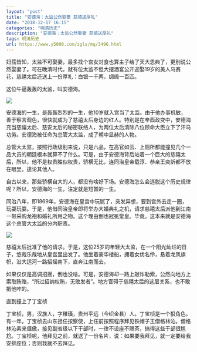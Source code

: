 ```yaml
---
layout: "post"
title: "安德海：太监公然娶妻 慈禧送厚礼"
date: "2018-12-17 16:15"
categories: "明清历史"
description: "安德海：太监公然娶妻 慈禧送厚礼"
tags: 明清历史
url: https://www.y5000.com/zgls/mq/3496.html
---
```






妇孺皆知，太监不可娶妻，最多找个宫女対食也算主子给了天大恩典了，更别说公然娶妻了。可在晚清时代，就有位太监不但大摆酒宴公开迎娶19岁的美人马赛花，慈禧太后还送上一份厚礼：白银一千两，绸缎一百匹。

这位牛逼轰轰的太监，叫安德海。

![](https://img.y5000.com/uploads/allimg/161014/1I541N14-0.jpg)

安德海的一生，是轰轰烈烈的一生，他10岁就入宫当了太监。由于他办事机敏，善于察言观色，很快就成为了慈禧太后身边的红人。特别是在辛酉政变中，安德海充当慈禧太后、慈安太后的秘密联络人，为两位太后清除八位顾命大臣立下了汗马功劳。安德海被任命为总管大太监，成了朝中显赫的人物。

总管大太监，按照行政级别来说，只是六品，在高官如云、上厕所都能撞见几个一品大员的朝廷根本就算不了什么。可是，由于安德海背后站着一个巨大的慈禧太后，所以，他不是权贵胜似权贵，骄横无比，连同治皇帝载淳、恭亲王奕訢都不放在眼里，遑论其他人。

自古以来，那些骄横自大的人，都没有啥好下场。安德海怎么会逃脱这个历史规律呢？所以，安德海的一生，注定就是短暂的一生。

同治八年，即1869年，安德海在皇宫中玩腻了，突发异想，要到宫外去走一圈，玩耍玩耍。于是，他借同治皇帝即将举办大婚典礼之机，请求慈禧太后派他到江南一带采购龙袍和婚礼所用之物。这个理由倒也冠冕堂皇。毕竟，这本来就是安德海这个总管大太监的分内职责。

![](/uploads/allimg/161014/6-1610141H5213T.JPG)

慈禧太后批准了他的请求。于是，这位25岁的年轻大太监，在一个阳光灿烂的日子，悠哉乐哉地从皇宫里出发了。他坐着豪华楼船，拥着女优名伶，悬着龙凤旗帜，沿大运河一路招摇南下，直奔江南而去。

如果仅仅是高调招摇，倒也没啥。可是，安德海却一路上敲诈勒索，公然向地方上索取贿赂，“所过招纳权贿，无敢发者”。地方官碍于慈禧太后的这层关系，也不敢把他咋的。

直到撞上了丁宝桢

丁宝桢，男，汉族人，字稚璜，贵州平远（今织金县）人。丁宝桢是一个狠角色。有一年，丁宝桢去山东担任按察使，上任前按照程序拜见铁帽子王僧格林沁。僧格林沁素来倨傲，接见副省级以下干部时，一律不设座不赐茶，搞得这些干部很尴尬。丁宝桢呢，他拜见之前，就送了一份名片，说：如果要我拜见，就一定要给我安排座位；否则我就不去拜见。
